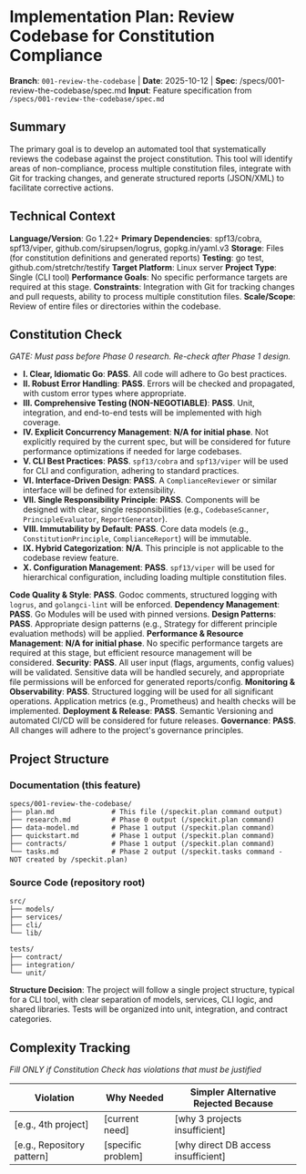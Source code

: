 # Implementation Plan: Review Codebase for Constitution Compliance

**Branch**: `001-review-the-codebase` | **Date**: 2025-10-12 | **Spec**: /specs/001-review-the-codebase/spec.md
**Input**: Feature specification from `/specs/001-review-the-codebase/spec.md`

## Summary

The primary goal is to develop an automated tool that systematically reviews the codebase against the project constitution. This tool will identify areas of non-compliance, process multiple constitution files, integrate with Git for tracking changes, and generate structured reports (JSON/XML) to facilitate corrective actions.

## Technical Context

**Language/Version**: Go 1.22+
**Primary Dependencies**: spf13/cobra, spf13/viper, github.com/sirupsen/logrus, gopkg.in/yaml.v3
**Storage**: Files (for constitution definitions and generated reports)
**Testing**: go test, github.com/stretchr/testify
**Target Platform**: Linux server
**Project Type**: Single (CLI tool)
**Performance Goals**: No specific performance targets are required at this stage.
**Constraints**: Integration with Git for tracking changes and pull requests, ability to process multiple constitution files.
**Scale/Scope**: Review of entire files or directories within the codebase.

## Constitution Check

*GATE: Must pass before Phase 0 research. Re-check after Phase 1 design.*

- **I. Clear, Idiomatic Go**: **PASS**. All code will adhere to Go best practices.
- **II. Robust Error Handling**: **PASS**. Errors will be checked and propagated, with custom error types where appropriate.
- **III. Comprehensive Testing (NON-NEGOTIABLE)**: **PASS**. Unit, integration, and end-to-end tests will be implemented with high coverage.
- **IV. Explicit Concurrency Management**: **N/A for initial phase**. Not explicitly required by the current spec, but will be considered for future performance optimizations if needed for large codebases.
- **V. CLI Best Practices**: **PASS**. `spf13/cobra` and `spf13/viper` will be used for CLI and configuration, adhering to standard practices.
- **VI. Interface-Driven Design**: **PASS**. A `ComplianceReviewer` or similar interface will be defined for extensibility.
- **VII. Single Responsibility Principle**: **PASS**. Components will be designed with clear, single responsibilities (e.g., `CodebaseScanner`, `PrincipleEvaluator`, `ReportGenerator`).
- **VIII. Immutability by Default**: **PASS**. Core data models (e.g., `ConstitutionPrinciple`, `ComplianceReport`) will be immutable.
- **IX. Hybrid Categorization**: **N/A**. This principle is not applicable to the codebase review feature.
- **X. Configuration Management**: **PASS**. `spf13/viper` will be used for hierarchical configuration, including loading multiple constitution files.

**Code Quality & Style**: **PASS**. Godoc comments, structured logging with `logrus`, and `golangci-lint` will be enforced.
**Dependency Management**: **PASS**. Go Modules will be used with pinned versions.
**Design Patterns**: **PASS**. Appropriate design patterns (e.g., Strategy for different principle evaluation methods) will be applied.
**Performance & Resource Management**: **N/A for initial phase**. No specific performance targets are required at this stage, but efficient resource management will be considered.
**Security**: **PASS**. All user input (flags, arguments, config values) will be validated. Sensitive data will be handled securely, and appropriate file permissions will be enforced for generated reports/config.
**Monitoring & Observability**: **PASS**. Structured logging will be used for all significant operations. Application metrics (e.g., Prometheus) and health checks will be implemented.
**Deployment & Release**: **PASS**. Semantic Versioning and automated CI/CD will be considered for future releases.
**Governance**: **PASS**. All changes will adhere to the project's governance principles.
## Project Structure

### Documentation (this feature)

```
specs/001-review-the-codebase/
├── plan.md              # This file (/speckit.plan command output)
├── research.md          # Phase 0 output (/speckit.plan command)
├── data-model.md        # Phase 1 output (/speckit.plan command)
├── quickstart.md        # Phase 1 output (/speckit.plan command)
├── contracts/           # Phase 1 output (/speckit.plan command)
└── tasks.md             # Phase 2 output (/speckit.tasks command - NOT created by /speckit.plan)
```

### Source Code (repository root)
```
src/
├── models/
├── services/
├── cli/
└── lib/

tests/
├── contract/
├── integration/
└── unit/
```

**Structure Decision**: The project will follow a single project structure, typical for a CLI tool, with clear separation of models, services, CLI logic, and shared libraries. Tests will be organized into unit, integration, and contract categories.

## Complexity Tracking

*Fill ONLY if Constitution Check has violations that must be justified*

| Violation | Why Needed | Simpler Alternative Rejected Because |
|-----------|------------|-------------------------------------|
| [e.g., 4th project] | [current need] | [why 3 projects insufficient] |
| [e.g., Repository pattern] | [specific problem] | [why direct DB access insufficient] |
